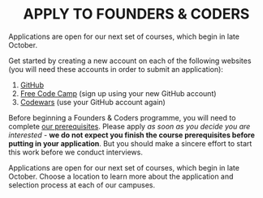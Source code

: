 <h1 align='center'>APPLY TO FOUNDERS & CODERS</h1>

Applications are open for our next set of courses, which begin in late October.

Get started by creating a new account on each of the following websites (you will need these accounts in order to submit an application):

1. [GitHub](www.github.com/)
2. [Free Code Camp](www.freecodecamp.com/) (sign up using your new GitHub account)
3. [Codewars](www.codewars.com/) (use your GitHub account again)

Before beginning a Founders & Coders programme, you will need to complete [our prerequisites](./prerequisites). Please apply _as soon as you decide you are interested_ - **we do not expect you finish the course prerequisites before putting in your application**. But you should make a sincere effort to start this work before we conduct interviews.

Applications are open for our next set of courses, which begin in late October. Choose a location to learn more about the application and selection process at each of our campuses.

